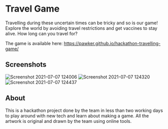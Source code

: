 # Travel Game
Travelling during these uncertain times can be tricky and so is our game!
Explore the world by avoiding travel restrictions and get vaccines to stay alive. 
How long can you travel for?

The game is available here: https://pawker.github.io/hackathon-travelling-game/

## Screenshots
![Screenshot 2021-07-07 124006](https://user-images.githubusercontent.com/17674403/124753304-b7c4af00-df20-11eb-94cd-6c95f71cc6ce.jpg)
![Screenshot 2021-07-07 124320](https://user-images.githubusercontent.com/17674403/124753457-ec386b00-df20-11eb-973b-06cfe1bcc831.jpg)
![Screenshot 2021-07-07 124437](https://user-images.githubusercontent.com/17674403/124753609-1a1daf80-df21-11eb-801b-2287fafc2c66.jpg)

## About
This is a hackathon project done by the team in less than two working days to play around with new tech and learn about making a game.
All the artwork is original and drawn by the team using online tools.

